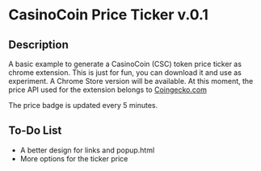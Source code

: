 # CasinoCoin Price Ticker v.0.1

## Description

A basic example to generate a CasinoCoin (CSC) token price ticker as chrome extension. This is just for fun, you can download it and use as experiment. A Chrome Store version will be available. At this moment, the price API used for the extension belongs to [Coingecko.com](https://www.coingecko.com/)

The price badge is updated every 5 minutes.

## **To-Do List**

* A better design for links and popup.html
* More options for the ticker price



